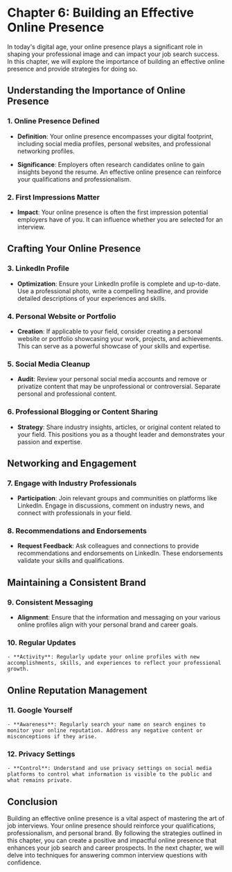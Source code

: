 Chapter 6: Building an Effective Online Presence
================================================

In today's digital age, your online presence plays a significant role in shaping your professional image and can impact your job search success. In this chapter, we will explore the importance of building an effective online presence and provide strategies for doing so.

Understanding the Importance of Online Presence
-----------------------------------------------

### 1. **Online Presence Defined**

* **Definition**: Your online presence encompasses your digital footprint, including social media profiles, personal websites, and professional networking profiles.

* **Significance**: Employers often research candidates online to gain insights beyond the resume. An effective online presence can reinforce your qualifications and professionalism.

### 2. **First Impressions Matter**

* **Impact**: Your online presence is often the first impression potential employers have of you. It can influence whether you are selected for an interview.

Crafting Your Online Presence
-----------------------------

### 3. **LinkedIn Profile**

* **Optimization**: Ensure your LinkedIn profile is complete and up-to-date. Use a professional photo, write a compelling headline, and provide detailed descriptions of your experiences and skills.

### 4. **Personal Website or Portfolio**

* **Creation**: If applicable to your field, consider creating a personal website or portfolio showcasing your work, projects, and achievements. This can serve as a powerful showcase of your skills and expertise.

### 5. **Social Media Cleanup**

* **Audit**: Review your personal social media accounts and remove or privatize content that may be unprofessional or controversial. Separate personal and professional content.

### 6. **Professional Blogging or Content Sharing**

* **Strategy**: Share industry insights, articles, or original content related to your field. This positions you as a thought leader and demonstrates your passion and expertise.

Networking and Engagement
-------------------------

### 7. **Engage with Industry Professionals**

* **Participation**: Join relevant groups and communities on platforms like LinkedIn. Engage in discussions, comment on industry news, and connect with professionals in your field.

### 8. **Recommendations and Endorsements**

* **Request Feedback**: Ask colleagues and connections to provide recommendations and endorsements on LinkedIn. These endorsements validate your skills and qualifications.

Maintaining a Consistent Brand
------------------------------

### 9. **Consistent Messaging**

* **Alignment**: Ensure that the information and messaging on your various online profiles align with your personal brand and career goals.

### 10. **Regular Updates**

    - **Activity**: Regularly update your online profiles with new accomplishments, skills, and experiences to reflect your professional growth.

Online Reputation Management
----------------------------

### 11. **Google Yourself**

    - **Awareness**: Regularly search your name on search engines to monitor your online reputation. Address any negative content or misconceptions if they arise.

### 12. **Privacy Settings**

    - **Control**: Understand and use privacy settings on social media platforms to control what information is visible to the public and what remains private.

Conclusion
----------

Building an effective online presence is a vital aspect of mastering the art of job interviews. Your online presence should reinforce your qualifications, professionalism, and personal brand. By following the strategies outlined in this chapter, you can create a positive and impactful online presence that enhances your job search and career prospects. In the next chapter, we will delve into techniques for answering common interview questions with confidence.
